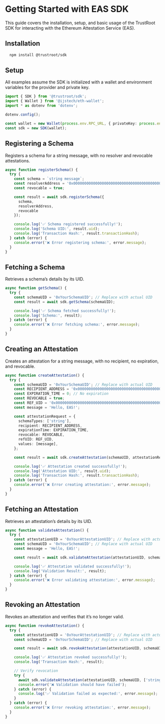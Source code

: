 # Getting Started with EAS SDK

This guide covers the installation, setup, and basic usage of the TrustRoot SDK for interacting with the Ethereum Attestation Service (EAS).

## Installation

```bash
  npm install @trustroot/sdk
```

## Setup

All examples assume the SDK is initialized with a wallet and environment variables for the provider and private key.

```typescript
import { SDK } from '@trustroot/sdk';
import { Wallet } from '@ijstech/eth-wallet';
import * as dotenv from 'dotenv';

dotenv.config();

const wallet = new Wallet(process.env.RPC_URL, { privateKey: process.env.PRIVATE_KEY });
const sdk = new SDK(wallet);
```

## Registering a Schema
Registers a schema for a string message, with no resolver and revocable attestations.

```typescript
async function registerSchema() {
  try {
    const schema = `string message`; 
    const resolverAddress = '0x0000000000000000000000000000000000000000'; // No resolver
    const revocable = true;

    const result = await sdk.registerSchema({
      schema,
      resolverAddress,
      revocable
    });

    console.log('✅ Schema registered successfully!');
    console.log('Schema UID:', result.uid);
    console.log('Transaction Hash:', result.transactionHash);
  } catch (error) {
    console.error('❌ Error registering schema:', error.message);
  }
}
```

## Fetching a Schema
Retrieves a schema’s details by its UID.
```typescript
async function getSchema() {
  try {
    const schemaUID = '0xYourSchemaUID'; // Replace with actual UID
    const result = await sdk.getSchema(schemaUID);

    console.log('✅ Schema fetched successfully!');
    console.log('Schema:', result);
  } catch (error) {
    console.error('❌ Error fetching schema:', error.message);
  }
}
```

## Creating an Attestation
Creates an attestation for a string message, with no recipient, no expiration, and revocable.
```typescript
async function createAttestation() {
  try {
    const schemaUID = '0xYourSchemaUID'; // Replace with actual UID
    const RECIPIENT_ADDRESS = '0x0000000000000000000000000000000000000000'; // Public attestation
    const EXPIRATION_TIME = 0; // No expiration
    const REVOCABLE = true;
    const REF_UID = '0x0000000000000000000000000000000000000000000000000000000000000000'; // No reference
    const message = 'Hello, EAS!';

    const attestationRequest = {
      schemaTypes: ['string'],
      recipient: RECIPIENT_ADDRESS,
      expirationTime: EXPIRATION_TIME,
      revocable: REVOCABLE,
      refUID: REF_UID,
      values: [message],
    };

    const result = await sdk.createAttestation(schemaUID, attestationRequest);

    console.log('✅ Attestation created successfully!');
    console.log('Attestation UID:', result.uid);
    console.log('Transaction Hash:', result.transactionHash);
  } catch (error) {
    console.error('❌ Error creating attestation:', error.message);
  }
}
```

## Fetching an Attestation
Retrieves an attestation’s details by its UID.
```typescript
async function validateAttestation() {
  try {
    const attestationUID = '0xYourAttestationUID'; // Replace with actual UID
    const schemaUID = '0xYourSchemaUID'; // Replace with actual UID
    const message = 'Hello, EAS!';

    const result = await sdk.validateAttestation(attestationUID, schemaUID, ['string'], [message]);

    console.log('✅ Attestation validated successfully!');
    console.log('Validation Result:', result);
  } catch (error) {
    console.error('❌ Error validating attestation:', error.message);
  }
}
```

## Revoking an Attestation
Revokes an attestation and verifies that it’s no longer valid.
```typescript
async function revokeAttestation() {
  try {
    const attestationUID = '0xYourAttestationUID'; // Replace with actual UID
    const schemaUID = '0xYourSchemaUID'; // Replace with actual UID

    const result = await sdk.revokeAttestation(attestationUID, schemaUID);

    console.log('✅ Attestation revoked successfully!');
    console.log('Transaction Hash:', result);

    // Verify revocation
    try {
      await sdk.validateAttestation(attestationUID, schemaUID, ['string'], ['Hello, EAS!']);
      console.error('❌ Validation should have failed');
    } catch (error) {
      console.log('✅ Validation failed as expected:', error.message);
    }
  } catch (error) {
    console.error('❌ Error revoking attestation:', error.message);
  }
}
```
